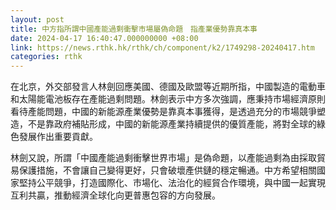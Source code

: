 ```yaml
---
layout: post
title: 中方指所謂中國產能過剩衝擊市場屬偽命題　指產業優勢靠真本事
date: 2024-04-17 16:40:47.000000000 +08:00
link: https://news.rthk.hk/rthk/ch/component/k2/1749298-20240417.htm
categories: rthk
---
```


在北京，外交部發言人林劍回應美國、德國及歐盟等近期所指，中國製造的電動車和太陽能電池板存在產能過剩問題。林劍表示中方多次強調，應秉持市場經濟原則看待產能問題，中國的新能源產業優勢是靠真本事獲得，是透過充分的市場競爭塑造，不是靠政府補貼形成，中國的新能源產業持續提供的優質產能，將對全球的綠色發展作出重要貢獻。

林劍又說，所謂「中國產能過剩衝擊世界市場」是偽命題，以產能過剩為由採取貿易保護措施，不會讓自己變得更好，只會破壞產供鏈的穩定暢通。中方希望相關國家堅持公平競爭，打造國際化、市場化、法治化的經貿合作環境，與中國一起實現互利共贏，推動經濟全球化向更普惠包容的方向發展。
